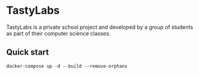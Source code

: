 # TastyLabs

TastyLabs is a private school project and developed by a group of students as part of their computer science classes.

## Quick start
```shell
docker-compose up -d --build --remove-orphans
```

